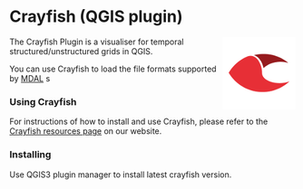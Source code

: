 Crayfish (QGIS plugin)
======================

<img align="right" src="https://raw.githubusercontent.com/lutraconsulting/qgis-crayfish-plugin/master/crayfish/images/crayfish_128px.png">

The Crayfish Plugin is a visualiser for temporal structured/unstructured grids in QGIS.

You can use Crayfish to load the file formats supported by [MDAL](https://github.com/lutraconsulting/MDAL)
s
### Using Crayfish

For instructions of how to install and use Crayfish, please refer to the [Crayfish resources page][crp] on our website.

### Installing

Use QGIS3 plugin manager to install latest crayfish version.

[crp]: http://www.lutraconsulting.co.uk/resources/crayfish
